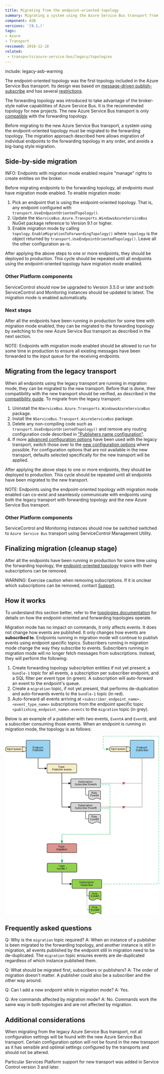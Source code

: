 ```yaml
---
title: Migrating from the endpoint-oriented topology
summary: Migrating a system using the Azure Service Bus transport from the endpoint-oriented topology to the forwarding topology
component: ASB
versions: '[9.1,)'
tags:
- Azure
- Transport
reviewed: 2018-12-18
related:
 - transports/azure-service-bus/legacy/topologies
---
```


include: legacy-asb-warning

The endpoint-oriented topology was the first topology included in the Azure Service Bus transport. Its design was based on [message-driven publish-subscribe](/nservicebus/messaging/publish-subscribe/#mechanics-message-driven-persistence-based) and has several [restrictions](/transports/azure-service-bus/legacy/topologies.md#versions-7-and-above-forwarding-topology-topologies-comparison).

The forwarding topology was introduced to take advantage of the broker-style native capabilities of Azure Service Bus. It is the recommended topology for new projects. The new Azure Service Bus transport is only [compatible](/transports/azure-service-bus/compatibility.md) with the forwarding topology.

Before migrating to the new Azure Service Bus transport, a system using the endpoint-oriented topology must be migrated to the forwarding topology. The migration approach described here allows migration of individual endpoints to the forwarding topology in any order, and avoids a big-bang style migration.


## Side-by-side migration

INFO: Endpoints with migration mode enabled require "manage" rights to create entities on the broker.

Before migrating endpoints to the forwarding topology, all endpoints must have migration mode enabled. To enable migration mode:

1. Pick an endpoint that is using the endpoint-oriented topology. That is, any endpoint configured with `transport.UseEndpointOrientedTopology()`.
1. Update the `NServiceBus.Azure.Transports.WindowsAzureServiceBus` NuGet package reference to Version 9.1 or higher.
1. Enable migration mode by calling `topology.EnableMigrationToForwardingTopology()` where `topology` is the object returned by `transport.UseEndpointOrientedTopology()`. Leave all the other configuration as-is.

After applying the above steps to one or more endpoints, they should be deployed to production. This cycle should be repeated until all endpoints using the endpoint-oriented topology have migration mode enabled.


### Other Platform components

ServiceControl should now be upgraded to Version 3.5.0 or later and both ServiceControl and Monitoring instances should be updated to latest. The migration mode is enabled automatically.


### Next steps

After all the endpoints have been running in production for some time with migration mode enabled, they can be migrated to the forwarding topology by switching to the new Azure Service Bus transport as described in the next section.

NOTE: Endpoints with migration mode enabled should be allowed to run for some time in production to ensure all existing messages have been forwarded to the input queue for the receiving endpoints.


## Migrating from the legacy transport

When all endpoints using the legacy transport are running in migration mode, they can be migrated to the new transport. Before that is done, their compatibility with the new transport should be verified, as described in the [compatibility guide](/transports/azure-service-bus/compatibility.md). To migrate from the legacy transport:

1. Uninstall the `NServiceBus.Azure.Transports.WindowsAzureServiceBus` package.
1. Install the `NServiceBus.Transport.AzureServiceBus` package.
1. Delete any non-compiling code such as `transport.UseEndpointOrientedTopology()` and remove any routing configuration code described in ["Publishers name configuration"](/transports/azure-service-bus/legacy/publisher-names-configuration.md).
1. If more [advanced configuration options](/transports/azure-service-bus/legacy/configuration/full.md) have been used with the legacy transport, switch those over to the [new configuration options](/transports/azure-service-bus/configuration.md) where possible. For configuration options that are not available in the new transport, defaults selected specifically for the new transport will be applied.

After applying the above steps to one or more endpoints, they should be deployed to production. This cycle should be repeated until all endpoints have been migrated to the new transport.

NOTE: Endpoints using the endpoint-oriented topology with migration mode enabled can co-exist and seamlessly communicate with endpoints using both the legacy transport with forwarding topology and the new Azure Service Bus transport.


### Other Platform components

ServiceControl and Monitoring instances should now be switched switched to `Azure Service Bus` transport using ServiceControl Management Utility.


## Finalizing migration (cleanup stage)

After all the endpoints have been running in production for some time using the forwarding topology, the [endpoint-oriented topology](/transports/azure-service-bus/legacy/topologies.md#versions-7-and-above-endpoint-oriented-topology) topics with their subscriptions can be removed.

WARNING: Exercise caution when removing subscriptions. If it is unclear which subscriptions can be removed, contact [Support](https://particular.net/support).


## How it works

To understand this section better, refer to the [topologies documentation](/transports/azure-service-bus/legacy/topologies.md) for details on how the endpoint-oriented and forwarding topologies operate.

Migration mode has no impact on commands, it only affects events. It does not change how events are published. It only changes how events are **subscribed to**.
Endpoints running in migration mode will continue to publish events using endpoint specific topics. Subscribers running in migration mode change the way they subscribe to events.
Subscribers running in migration mode will no longer fetch messages from subscriptions. Instead, they will perform the following:

1. Create forwarding topology subscription entities if not yet present; a `bundle-1` topic for all events, a subscription per subscriber endpoint, and a SQL filter per event type (in green). A subscription will auto-forward an event to the endpoint's queue.
1. Create a `migration` topic, if not yet present, that performs de-duplication and auto-forwards events to the `bundle-1` topic (in red).
1. Auto-forward all events arriving at `<subscriber_endpoint_name>.<event_type_name>` subscriptions from the endpoint specific topic `<publishing_endpoint_name>.events` to the `migration` topic (in grey).

Below is an example of a publisher with two events, `EventA` and `EventB`, and a subscriber consuming those events. When an endpoint is running in migration mode, the topology is as follows:

![EndpointOrientedTopologyWithMigration](migration-mode.png "width=500")

## Frequently asked questions

Q: Why is the `migration` topic required?
A: When an instance of a publisher is been migrated to the forwarding topology, and another instance is still in migration, all events published by the endpoint still in migration need to be de-duplicated. The `migration` topic ensures events are de-duplicated regardless of which instance published them.

Q: What should be migrated first, subscribers or publishers?
A: The order of migration doesn't matter. A publisher could also be a subscriber and the other way around.

Q: Can I add a new endpoint while in migration mode?
A: Yes.

Q: Are commands affected by migration mode?
A: No. Commands work the same way in both topologies and are not affected by migration.


## Additional considerations

When migrating from the legacy Azure Service Bus transport, not all configuration settings will be found with the new Azure Service Bus transport. Certain configuration option will not be found in the new transport as it has sensible and optimal settings configured by the transports and should not be altered.

Particular Services Platform support for new transport was added in Service Control version 3 and later. 
